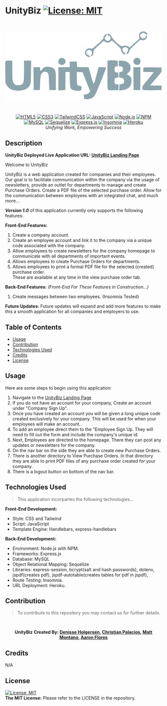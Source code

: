 # UnityBiz [![License: MIT](https://img.shields.io/badge/License-MIT-yellow.svg)](https://opensource.org/licenses/MIT)

<br> <p align="center"> 
[![UnityBiz Logo](./public/assets/medium-logo.svg)](https://unitybiz-fd2efb602da8.herokuapp.com/)
</p>


<br> <p align="center"> 
[![HTML5](https://img.shields.io/badge/html5-%23E34F26.svg?style=for-the-badge&logo=html5&logoColor=white)](https://handlebarsjs.com/)
[![CSS3](https://img.shields.io/badge/css3-%231572B6.svg?style=for-the-badge&logo=css3&logoColor=white)](https://www.w3.org/Style/CSS/Overview.en.html)
[![TailwindCSS](https://img.shields.io/badge/tailwindcss-%2338B2AC.svg?style=for-the-badge&logo=tailwind-css&logoColor=white)](https://tailwindcss.com/docs/installation)
[![JavaScript](https://img.shields.io/badge/javascript-%23323330.svg?style=for-the-badge&logo=javascript&logoColor=%23F7DF1E)](https://developer.mozilla.org/en-US/docs/Learn/Getting_started_with_the_web/JavaScript_basics)
[![Node.js](https://img.shields.io/badge/-Node.js-339933?style=for-the-badge&logo=node.js&logoColor=white)](https://nodejs.org/en)
[![NPM](https://img.shields.io/badge/NPM-%23CB3837.svg?style=for-the-badge&logo=npm&logoColor=white)](https://www.npmjs.com/)
[![MySQL](https://img.shields.io/badge/mysql-%2300f.svg?style=for-the-badge&logo=mysql&logoColor=white)](https://www.mysql.com/)
[![Sequelize](https://img.shields.io/badge/Sequelize-52B0E7?style=for-the-badge&logo=Sequelize&logoColor=white)](https://sequelize.org/)
[![Express.js](https://img.shields.io/badge/express.js-%23404d59.svg?style=for-the-badge&logo=express&logoColor=%2361DAFB)](https://expressjs.com/)
[![Insomnia](https://img.shields.io/badge/-Insomnia-5849BE?style=for-the-badge&logo=insomnia&logoColor=white)](https://insomnia.rest/)
[![Heroku](https://img.shields.io/badge/-Heroku-430098?style=for-the-badge&logo=heroku&logoColor=white)](https://id.heroku.com/)  
_Unifying Work, Empowering Success_
</p>

## Description

**UnityBiz Deployed Live Application URL: [UnityBiz Landing Page](https://unitybiz-fd2efb602da8.herokuapp.com/)**

Welcome to UnityBiz

UnityBiz is a web application created for companies and their employees. Our goal is to facilitate communication within the company via the usage of newsletters, provide an outlet for departments to manage and create Purchase Orders. Create a PDF file of the selected purchase order. Allow for the communication between employees with an integrated chat, and much more...

**_Version 1.0_** of this application currently only supports the following features:

**Front-End Features:**

1. Create a company account.
2. Create an employee account and link it to the company via a unique code associated with the company.
3. Allow employees to create newsletters for the company homepage to communicate with all departments of important events.
4. Allows employees to create Purchase Orders for departments.
5. Allows employees to print a formal PDF file for the selected (created) purchase order.  
   These are available at any time in the view purchase order tab.

**Back-End Features:** _(Front-End For These Features in Construction...)_

1. Create messages between two employees. (Insomnia Tested)

**Future Updates:** Future updates will expand and add more features to make this a smooth application for all companies and employers to use.

## Table of Contents

- [Usage](#usage)
- [Contribution](#contribution)
- [Technologies Used](#technologies-used)
- [Credits](#credits)
- [License](#license)

## Usage

Here are some steps to begin using this application:

1.  Navigate to the [UnityBiz Landing Page](https://unitybiz-fd2efb602da8.herokuapp.com/)
2.  If you do not have an account for your company, Create an account under "Company Sign Up".
3.  Once you have created an account you will be given a long unique code created exclusively for your company. This will be used for when your employees will make an account.
4.  To add an employee direct them to the "Employee Sign Up. They will need to fill out the form and include the company's unique id.
5.  Next, Employees are directed to the homepage. There they can post any updates or newsletters for the company.
6.  On the nav bar on the side they are able to create new Purchase Orders.
7.  There is another directory to View Purchase Orders. In that directory they are able to print PDF files of any purchase order created for your company.
8.  There is a logout button on bottom of the nav bar.

## Technologies Used

> This application incorpartes the following technologies...

**Front-End Development:**

- Style: CSS and Tailwind
- Script: JavaScript
- Template Engine: Handlebars, express-handlebars

**Back-End Development:**

- Environment: Node.js with NPM.
- Frameworks: Express.js
- Database: MySQL
- Object Relational Mapping: Sequelize
- Libraries: express-session, bcrypt(salt and hash passwords), dotenv, jspdf(creates pdf), jspdf-autotable(creates tables for pdf in jspdf),
- Route Testing: Insomnia.
- URL Deployment: Heroku.

## Contribution

> To contribute to this repository you may contact us for further details.

‎<p style="text-align: center;">
**UnityBiz Created By:
[Denisse Holgersen](https://unitybiz-fd2efb602da8.herokuapp.com/),
[Christian Palacios](https://github.com/Holgersend?tab=repositories),
[Matt Montano](https://github.com/keybit-1?tab=repositories),
[Aaron Flores](https://github.com/Aaronf87?tab=repositories)**

 </p>

## Credits

N/A

## License

[![License: MIT](https://img.shields.io/badge/License-MIT-yellow.svg)](https://opensource.org/licenses/MIT)  
 **The MIT License:** Please refer to the LICENSE in the repository.

